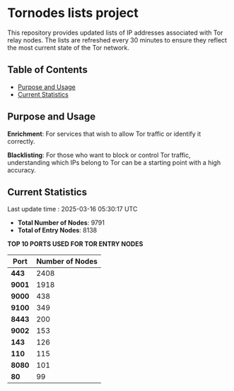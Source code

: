 # Tornodes lists project

This repository provides updated lists of IP addresses associated with Tor relay nodes. The lists are refreshed every 30 minutes to ensure they reflect the most current state of the Tor network.

## Table of Contents

- [Purpose and Usage](#purpose-and-usage)
- [Current Statistics](#current-statistics)


## Purpose and Usage

**Enrichment**: For services that wish to allow Tor traffic or identify it correctly.

**Blacklisting**: For those who want to block or control Tor traffic, understanding which IPs belong to Tor can be a starting point with a high accuracy.

## Current Statistics

Last update time : 2025-03-16 05:30:17 UTC

- **Total Number of Nodes**: 9791
- **Total of Entry Nodes**: 8138

**TOP 10 PORTS USED FOR TOR ENTRY NODES**

| **Port** | **Number of Nodes** |
|------|-----------------|
| **443**   | 2408  |
| **9001**   | 1918  |
| **9000**   | 438  |
| **9100**   | 349  |
| **8443**   | 200  |
| **9002**   | 153  |
| **143**   | 126  |
| **110**   | 115  |
| **8080**   | 101  |
| **80**   | 99  |

